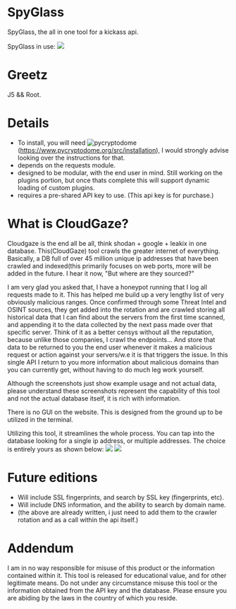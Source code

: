 # SpyGlass
SpyGlass, the all in one tool for a kickass api.

SpyGlass in use:
![](https://github.com/oldkingcone/SpyGlass/blob/main/images/dashboard.png?raw=true)

# Greetz

J5 && Root.

# Details

- To install, you will need ![pycryptodome](https://www.pycryptodome.org/src/installation) (https://www.pycryptodome.org/src/installation), I would strongly advise looking over the instructions for that. 
- depends on the requests module.
- designed to be modular, with the end user in mind. Still working on the plugins portion, but once thats complete this will support dynamic loading of custom plugins.
- requires a pre-shared API key to use. (This api key is for purchase.)

# What is CloudGaze?

Cloudgaze is the end all be all, think shodan + google + leakix in one database. This(CloudGaze) tool crawls the greater internet of everything. Basically, a DB full of over 45 million unique ip addresses that have been crawled and indexed(this primarily focuses on web ports, more will be added in the future. I hear it now, "But where are they sourced?" 

I am very glad you asked that, I have a honeypot running that I log all requests made to it. This has helped me build up a very lengthy list of very obviously malicious ranges. Once confirmed through some Threat Intel and OSINT sources, they get added into the rotation and are crawled storing all historical data that I can find about the servers from the first time scanned, and appending it to the data collected by the next pass made over that specific server. Think of it as a better censys without all the reputation, because unlike those companies, I crawl the endpoints... And store that data to be returned to you the end user whenever it makes a malicious request or action against your servers/w.e it is that triggers the issue. In this single API I return to you more information about malicious domains than you can currently get, without having to do much leg work yourself.

Although the screenshots just show example usage and not actual data, please understand these screenshots represent the capability of this tool and not the actual database itself, it is rich with information.

There is no GUI on the website. This is designed from the ground up to be utilized in the terminal.

Utilizing this tool, it streamlines the whole process. You can tap into the database looking for a single ip address, or multiple addresses. The choice is entirely yours as shown below:
![](https://github.com/oldkingcone/SpyGlass/blob/main/images/multi_call.png?raw=true)
![](https://github.com/oldkingcone/SpyGlass/blob/main/images/data_returned_by_cg.png?raw=true)

# Future editions
- Will include SSL fingerprints, and search by SSL key (fingerprints, etc).
- Will include DNS information, and the ability to search by domain name.
- (the above are already written, i just need to add them to the crawler rotation and as a call within the api itself.)


# Addendum
I am in no way responsible for misuse of this product or the information contained within it. This tool is released for educational value, and for other legitimate means. Do not under any circumstance misuse this tool or the information obtained from the API key and the database. Please ensure you are abiding by the laws in the country of which you reside.


